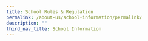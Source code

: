 ```yaml
---
title: School Rules & Regulation
permalink: /about-us/school-information/permalink/
description: ""
third_nav_title: School Information
---
```

